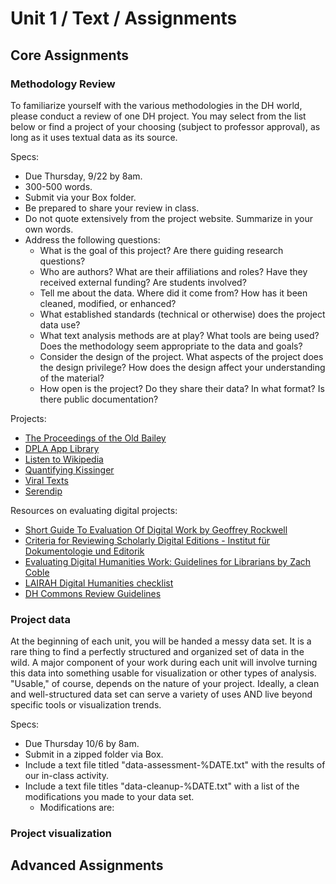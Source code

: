 # Unit 1 / Text / Assignments

## Core Assignments

### Methodology Review
To familiarize yourself with the various methodologies in the DH world, please conduct a review of one DH project. You may select from the list below or find a project of your choosing (subject to professor approval), as long as it uses textual data as its source. 

Specs:
* Due Thursday, 9/22 by 8am. 
* 300-500 words. 
* Submit via your Box folder. 
* Be prepared to share your review in class. 
* Do not quote extensively from the project website. Summarize in your own words.
* Address the following questions:
  * What is the goal of this project? Are there guiding research questions?
  * Who are authors? What are their affiliations and roles? Have they received external funding? Are students involved? 
  * Tell me about the data. Where did it come from? How has it been cleaned, modified, or enhanced? 
  * What established standards (technical or otherwise) does the project data use? 
  * What text analysis methods are at play? What tools are being used? Does the methodology seem appropriate to the data and goals?
  * Consider the design of the project. What aspects of the project does the design privilege? How does the design affect your understanding of the material? 
  * How open is the project? Do they share their data? In what format? Is there public documentation?
 
Projects:
* [The Proceedings of the Old Bailey](https://www.oldbaileyonline.org/)
* [DPLA App Library](https://dp.la/apps)
* [Listen to Wikipedia](http://listen.hatnote.com/)
* [Quantifying Kissinger](http://blog.quantifyingkissinger.com/)
* [Viral Texts](http://viraltexts.org/)
* [Serendip](http://vep.cs.wisc.edu/serendip/)

Resources on evaluating digital projects:
* [Short Guide To Evaluation Of Digital Work by Geoffrey Rockwell](http://journalofdigitalhumanities.org/1-4/short-guide-to-evaluation-of-digital-work-by-geoffrey-rockwell/)
* [Criteria for Reviewing Scholarly Digital Editions -  Institut für Dokumentologie und Editorik](http://www.i-d-e.de/publikationen/weitereschriften/criteria-version-1-1/)
* [Evaluating Digital Humanities Work: Guidelines for Librarians by Zach Coble](http://journalofdigitalhumanities.org/1-4/evaluating-digital-humanities-work-guidelines-for-librarians-by-zach-coble/)
* [LAIRAH Digital Humanities checklist](http://www.ucl.ac.uk/infostudies/research/circah/lairah/features/)
* [DH Commons Review Guidelines](http://dhcommons.org/journal/review-guidelines)


### Project data 
At the beginning of each unit, you will be handed a messy data set. It is a rare thing to find a perfectly structured and organized set of data in the wild. A major component of your work during each unit will involve turning this data into something usable for visualization or other types of analysis. "Usable," of course, depends on the nature of your project. Ideally, a clean and well-structured data set can serve a variety of uses AND live beyond specific tools or visualization trends. 

Specs: 
* Due Thursday 10/6 by 8am.
* Submit in a zipped folder via Box.
* Include a text file titled "data-assessment-%DATE.txt" with the results of our in-class activity. 
* Include a text file titles "data-cleanup-%DATE.txt" with a list of the modifications you made to your data set. 
  * Modifications are: 
  


### Project visualization


### 





## Advanced Assignments